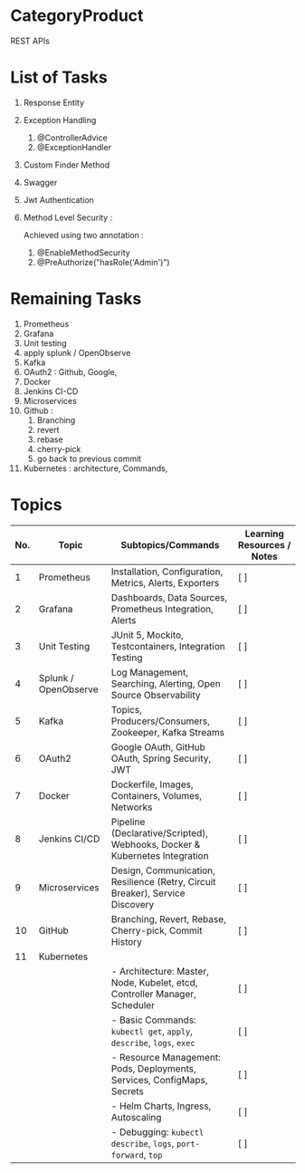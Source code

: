# CategoryProduct
REST APIs

# List of Tasks
1. Response Entity
2. Exception Handling
   1. @ControllerAdvice
   2. @ExceptionHandler
3. Custom Finder Method
4. Swagger
5. Jwt Authentication
6. Method Level Security :

   Achieved using two annotation :
   1. @EnableMethodSecurity
   2. @PreAuthorize("hasRole('Admin')")

# Remaining Tasks

1. Prometheus
2. Grafana
3. Unit testing 
4. apply splunk / OpenObserve 
5. Kafka
6. OAuth2  : Github, Google,
7. Docker
8. Jenkins CI-CD
9. Microservices
10. Github : 
    1. Branching
    2. revert
    3. rebase
    4. cherry-pick
    5. go back to previous commit 
11. Kubernetes : architecture, Commands,

# Topics
| No. | Topic                | Subtopics/Commands                                                            | Learning Resources / Notes |
| --- | -------------------- | ----------------------------------------------------------------------------- | -------------------------- |
| 1   | Prometheus           | Installation, Configuration, Metrics, Alerts, Exporters                       | \[ ]                       |
| 2   | Grafana              | Dashboards, Data Sources, Prometheus Integration, Alerts                      | \[ ]                       |
| 3   | Unit Testing         | JUnit 5, Mockito, Testcontainers, Integration Testing                         | \[ ]                       |
| 4   | Splunk / OpenObserve | Log Management, Searching, Alerting, Open Source Observability                | \[ ]                       |
| 5   | Kafka                | Topics, Producers/Consumers, Zookeeper, Kafka Streams                         | \[ ]                       |
| 6   | OAuth2               | Google OAuth, GitHub OAuth, Spring Security, JWT                              | \[ ]                       |
| 7   | Docker               | Dockerfile, Images, Containers, Volumes, Networks                             | \[ ]                       |
| 8   | Jenkins CI/CD        | Pipeline (Declarative/Scripted), Webhooks, Docker & Kubernetes Integration    | \[ ]                       |
| 9   | Microservices        | Design, Communication, Resilience (Retry, Circuit Breaker), Service Discovery | \[ ]                       |
| 10  | GitHub               | Branching, Revert, Rebase, Cherry-pick, Commit History                        | \[ ]                       |
| 11  | Kubernetes           |                                                                               |                            |
|     |                      | - Architecture: Master, Node, Kubelet, etcd, Controller Manager, Scheduler    | \[ ]                       |
|     |                      | - Basic Commands: `kubectl get`, `apply`, `describe`, `logs`, `exec`          | \[ ]                       |
|     |                      | - Resource Management: Pods, Deployments, Services, ConfigMaps, Secrets       | \[ ]                       |
|     |                      | - Helm Charts, Ingress, Autoscaling                                           | \[ ]                       |
|     |                      | - Debugging: `kubectl describe`, `logs`, `port-forward`, `top`                | \[ ]                       |

